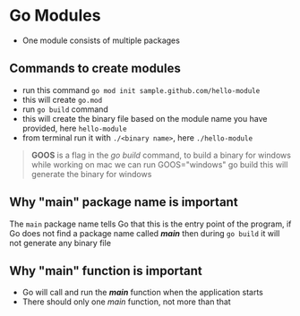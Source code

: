 # Go Modules

- One module consists of multiple packages

## Commands to create modules
- run this command `go mod init sample.github.com/hello-module`
- this will create `go.mod` 
- run `go build` command
- this will create the binary file based on the module name you have provided, here `hello-module`
- from terminal run it with `./<binary name>`, here `./hello-module`
> **GOOS** is a flag in the _go build_ command, to build a binary for windows while working on mac we can run
> GOOS="windows" go build
> this will generate the binary for windows 

## Why "main" package name is important
The `main` package name tells Go that this is the entry point of the program, if Go does not find a package name called **_main_** then during `go build` it will not generate any binary file

## Why "main" function is important
- Go will call and run the **_main_** function when the application starts
- There should only one _main_ function, not more than that

